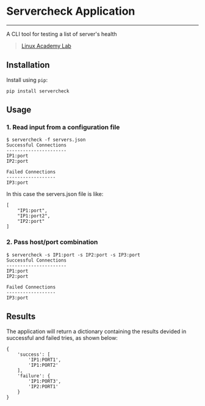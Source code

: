 # Servercheck Application

-------------------------

A CLI tool for testing a list of server's health

> [Linux Academy Lab](https://app.linuxacademy.com/hands-on-labs/f3c76029-5d76-4256-ba87-10085f6be310?redirect_uri=https:%2F%2Flinuxacademy.com%2Fcp%2Fmodules%2Fview%2Fid%2F383) 

## Installation

Install using `pip`:
```
pip install servercheck
```

## Usage

### 1. Read input from a configuration file
```
$ servercheck -f servers.json
Successful Connections
----------------------
IP1:port
IP2:port

Failed Connections
------------------
IP3:port
```

In this case the servers.json file is like:
```
[
    "IP1:port",
    "IP1:port2",
    "IP2:port"
]
```

### 2. Pass host/port combination
```
$ servercheck -s IP1:port -s IP2:port -s IP3:port
Successful Connections
----------------------
IP1:port
IP2:port

Failed Connections
------------------
IP3:port
```

## Results
The application will return a dictionary containing the results devided in successful and failed tries, as shown below:

```
{
    'success': [
        'IP1:PORT1',
        'IP1:PORT2'
    ],
    'failure': {
        'IP1:PORT3',
        'IP2:PORT1'
    }
}
```


